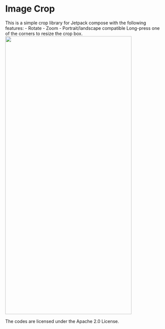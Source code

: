 <h1>Image Crop</h1>
This is a simple crop library for Jetpack compose with the following features:
- Rotate
- Zoom
- Portrait/landscape compatible
Long-press one of the corners to resize the crop box. 

<img src="https://github.com/user-attachments/assets/6d6757dc-a21f-40a9-bb25-403701221dc4" width="400" height="880"/>

The codes are licensed under the Apache 2.0 License. 
